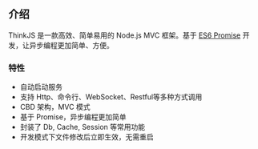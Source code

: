 ## 介绍

ThinkJS 是一款高效、简单易用的 Node.js MVC 框架。基于 [ES6 Promise](http://www.html5rocks.com/en/tutorials/es6/promises/) 开发，让异步编程更加简单、方便。   

### 特性

* 自动启动服务
* 支持 Http、命令行、WebSocket、Restful等多种方式调用
* CBD 架构，MVC 模式
* 基于 Promise，异步编程更加简单
* 封装了 Db, Cache, Session 等常用功能
* 开发模式下文件修改后立即生效，无需重启